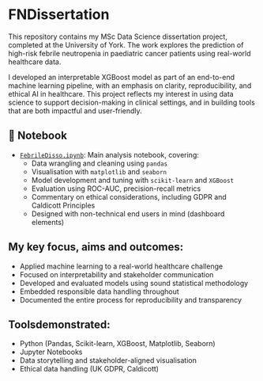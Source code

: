 # FNDissertation

This repository contains my MSc Data Science dissertation project, completed at the University of York. The work explores the prediction of high-risk febrile neutropenia in paediatric cancer patients using real-world healthcare data.

I developed an interpretable XGBoost model as part of an end-to-end machine learning pipeline, with an emphasis on clarity, reproducibility, and ethical AI in healthcare. This project reflects my interest in using data science to support decision-making in clinical settings, and in building tools that are both impactful and user-friendly.

## 📘 Notebook

- [`FebrileDisso.ipynb`](./FebrileDisso.ipynb): Main analysis notebook, covering:
  - Data wrangling and cleaning using `pandas`
  - Visualisation with `matplotlib` and `seaborn`
  - Model development and tuning with `scikit-learn` and `XGBoost`
  - Evaluation using ROC-AUC, precision-recall metrics
  - Commentary on ethical considerations, including GDPR and Caldicott Principles
  - Designed with non-technical end users in mind (dashboard elements)

## My key focus, aims and outcomes: 

- Applied machine learning to a real-world healthcare challenge
- Focused on interpretability and stakeholder communication
- Developed and evaluated models using sound statistical methodology
- Embedded responsible data handling throughout
- Documented the entire process for reproducibility and transparency

## Toolsdemonstrated:

- Python (Pandas, Scikit-learn, XGBoost, Matplotlib, Seaborn)
- Jupyter Notebooks
- Data storytelling and stakeholder-aligned visualisation
- Ethical data handling (UK GDPR, Caldicott)





